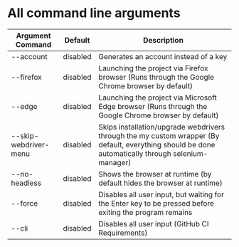 # All command line arguments

| Argument Command      | Default  |                                          Description                                                    |
| --------------------- | -------- | ------------------------------------------------------------------------------------------------------  |
| --account             | disabled | Generates an account instead of a key                                                                   |
| --firefox             | disabled | Launching the project via Firefox browser (Runs through the Google Chrome browser by default)           |
| --edge                | disabled | Launching the project via Microsoft Edge browser (Runs through the Google Chrome browser by default)    |
| --skip-webdriver-menu | disabled | Skips installation/upgrade webdrivers through the my custom wrapper (By default, everything should be done automatically through selenium-manager) |
| --no-headless         | disabled | Shows the browser at runtime (by default hides the browser at runtime)                                  |
| --force               | disabled | Disables all user input, but waiting for the Enter key to be pressed before exiting the program remains |
| --cli                 | disabled | Disables all user input (GitHub CI Requirements)                                                        |